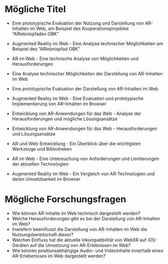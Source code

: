 <!-- # Titel und Forschungsfrage -->

<!-- Bitte notieren Sie mindestens 10 mögliche Titel der Arbeit und mindestens 5 mögliche Forschungsfragen/ Zielsetzungen in dieses Dokument.  -->

# Mögliche Titel

- Eine prototypische Evaluation der Nutzung und Darstellung von AR-Inhalten im Web, am Beispiel des Kooperationsprojektes “ARlebnispfades OBK”

- Augmented Reality im Web - Eine Analyse technischer Möglichkeiten am Beispiel des “ARlebnispfad OBK”
- AR im Web - Eine technische Analyse von Möglichkeiten und Herausforderungen
- Eine Analyse technischer Möglichkeiten der Darstellung von AR-Inhalten im Web
- Eine prototypische Evaluation der Darstellung von AR-Inhalten im Web
- Augmented Reality im Web - Eine Evaluation und prototypische Implementierung von AR-Inhalten im Browser
- Entwicklung von AR-Anwendungen für das Web - Analyse der Herausforderungen und mögliche Lösungsansätze
- Entwicklung von AR-Anwendungen für das Web - Herausforderungen und Lösungsansätze
- AR und Web-Entwicklung - Ein Überblick über die wichtigsten Werkzeuge und Bibliotheken
- AR im Web - Eine Untersuchung von Anforderungen und Limitierungen der aktuellen Technologien
- Augmented Reality im Web - Ein Vergleich von AR-Technologien und deren Umsetzbarkeit im Browser

# Mögliche Forschungsfragen

- Wie können AR-Inhalte im Web technisch dargestellt werden?
- Welche Herausforderungen gibt es bei der Darstellung von AR-Inhalten im Web?
- Inwiefern beeinflusst die Darstellung von AR-Inhalten im Web die Nutzungsbereitschaft dieser?
- Welchen Einfluss hat die aktuelle Inkompatibilität von WebXR auf iOS-Geräten auf die Umsetzung von AR-Erlebnissen im Web?
- Wie können positionsabhängige Audio- und Videoinhalte innerhalb eines AR-Erlebenisses im Web dargestellt werden?
